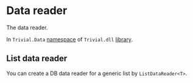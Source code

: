 # Data reader

The data reader.

In `Trivial.Data` [namespace](../) of `Trivial.dll` [library](../../).

## List data reader

You can create a DB data reader for a generic list by `ListDataReader<T>`.
